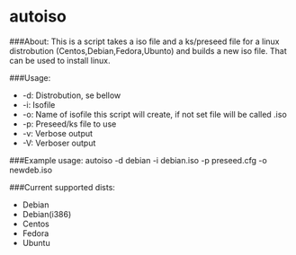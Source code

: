 # autoiso

###About:
This is a script takes a iso file and a ks/preseed file
for a linux distrobution (Centos,Debian,Fedora,Ubunto)
and builds a new iso file. That can be used to install 
linux.

###Usage:
*  -d:	 Distrobution, se bellow
*  -i:	 Isofile
*  -o:	 Name of isofile this script will create, if not set file will be called <dist>.iso
*  -p:	 Preseed/ks file to use
*  -v:	 Verbose output
*  -V:	 Verboser output

###Example usage:
autoiso -d debian -i debian.iso -p preseed.cfg -o newdeb.iso

###Current supported dists:
* Debian			  
* Debian(i386)   
* Centos      
* Fedora      
* Ubuntu        

